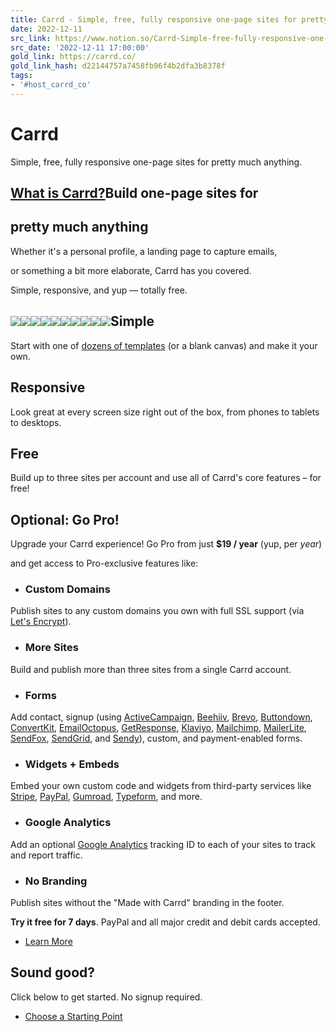 ```yaml
---
title: Carrd - Simple, free, fully responsive one-page sites for pretty much anything
date: 2022-12-11
src_link: https://www.notion.so/Carrd-Simple-free-fully-responsive-one-page-sites-for-pretty-much-anything-29edb83358ac4814bdd8d2efbfd752b6
src_date: '2022-12-11 17:00:00'
gold_link: https://carrd.co/
gold_link_hash: d22144757a7458fb96f4b2dfa3b8378f
tags:
- '#host_carrd_co'
---
```


Carrd
=====

Simple, free, fully responsive one-page sites for pretty much anything.

[What is Carrd?](#about)Build one-page sites for
------------------------

pretty much anything
--------------------

Whether it's a personal profile, a landing page to capture emails,

 or something a bit more elaborate, Carrd has you covered.

 Simple, responsive, and yup — totally free.

[![](assets/website/images/landing/site-1.jpg)](https://johnsmith-demo.carrd.co)[![](assets/website/images/landing/site-2.jpg)](https://caycepollard-demo.carrd.co)[![](assets/website/images/landing/site-3.jpg)](https://janeanderson-demo.carrd.co)[![](assets/website/images/landing/site-4.jpg)](https://randomapp-demo.carrd.co)[![](assets/website/images/landing/site-5.jpg)](https://showcase-demo.carrd.co)[![](assets/website/images/landing/site-1.jpg)](https://johnsmith-demo.carrd.co)[![](assets/website/images/landing/site-2.jpg)](https://caycepollard-demo.carrd.co)[![](assets/website/images/landing/site-3.jpg)](https://janeanderson-demo.carrd.co)[![](assets/website/images/landing/site-4.jpg)](https://randomapp-demo.carrd.co)[![](assets/website/images/landing/site-5.jpg)](https://showcase-demo.carrd.co)Simple
------

Start with one of [dozens of templates](/build) (or a blank canvas) and make it your own.

Responsive
----------

Look great at every screen size right out of the box, from phones to tablets to desktops.

Free
----

Build up to three sites per account and use all of Carrd's core features – for free!

Optional: Go Pro!
-----------------

Upgrade your Carrd experience! Go Pro from just **$19 / year** (yup, per *year*)

 and get access to Pro-exclusive features like:

* ### Custom Domains

Publish sites to any custom domains you own with full SSL support (via [Let's Encrypt](https://letsencrypt.org)).
* ### More Sites

Build and publish more than three sites from a single Carrd account.
* ### Forms

Add contact, signup (using [ActiveCampaign](https://www.activecampaign.com), [Beehiiv](https://www.beehiiv.com), [Brevo](https://www.brevo.com), [Buttondown](https://buttondown.email), [ConvertKit](https://convertkit.com), [EmailOctopus](https://emailoctopus.com), [GetResponse](https://www.getresponse.com), [Klaviyo](https://klaviyo.com), [Mailchimp](https://mailchimp.com), [MailerLite](https://www.mailerlite.com), [SendFox](https://sendfox.com), [SendGrid](https://sendgrid.com), and [Sendy](https://sendy.co)), custom, and payment-enabled forms.
* ### Widgets + Embeds

Embed your own custom code and widgets from third-party services like [Stripe](https://stripe.com), [PayPal](https://paypal.com), [Gumroad](https://gumroad.com), [Typeform](https://www.typeform.com), and more.
* ### Google Analytics

Add an optional [Google Analytics](http://www.google.com/analytics) tracking ID to each of your sites to track and report traffic.
* ### No Branding

Publish sites without the "Made with Carrd" branding in the footer.

**Try it free for 7 days**. PayPal and all major credit and debit cards accepted.

* [Learn More](/pro)

Sound good?
-----------

Click below to get started. No signup required.

* [Choose a Starting Point](/build)